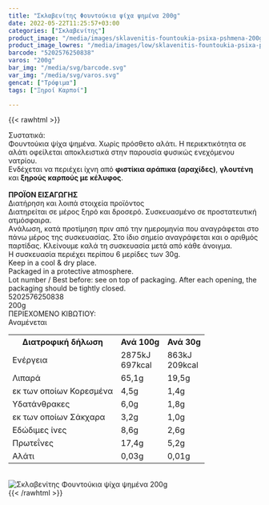 ```yaml
---
title: "Σκλαβενίτης Φουντούκια ψίχα ψημένα 200g"
date: 2022-05-22T11:25:57+03:00
categories: ["Σκλαβενίτης"]
product_image: "/media/images/sklavenitis-fountoukia-psixa-pshmena-200g.jpg"
product_image_lowres: "/media/images/low/sklavenitis-fountoukia-psixa-pshmena-200g.jpg"
barcode: "5202576250838"
varos: "200g"
bar_img: "/media/svg/barcode.svg"
var_img: "/media/svg/varos.svg"
gencat: ["Τρόφιμα"]
tags: ["Ξηροί Καρποί"]

---
```

{{< rawhtml >}}

<div class="sload505"><div class="product"><div id="sistatika">Συστατικά:</div><div class="alltext">Φουντούκια ψίχα ψημένα. Χωρίς πρόσθετο αλάτι. Η περιεκτικότητα σε αλάτι οφείλεται αποκλειστικά στην παρουσία φυσικώς ενεχόμενου νατρίου.<br>Ενδέχεται να περιέχει ίχνη από <b>φιστίκια αράπικα (αραχίδες)</b>, <b>γλουτένη</b> και <b>ξηρούς καρπούς με κέλυφος</b>.<br><br><b>ΠΡΟΪΟΝ ΕΙΣΑΓΩΓΗΣ</b></div><div id="loipa">Διατήρηση και λοιπά στοιχεία προϊόντος</div><div class="alltext">Διατηρείται σε μέρος ξηρό και δροσερό. Συσκευασμένο σε προστατευτική ατμόσφαιρα.<br>Aνάλωση, κατά προτίμηση πριν από την ημερομηνία που αναγράφεται στο πάνω μέρος της συσκευασίας. Στο ίδιο σημείο αναγράφεται και ο αριθμός παρτίδας. Κλείνουμε καλά τη συσκευασία μετά από κάθε άνοιγμα.<br>Η συσκευασία περιέχει περίπου 6 μερίδες των 30g.<br>Keep in a cool &amp; dry place.<br>Packaged in a protective atmosphere.<br>Lot number / Βest before: see on top of packaging. After each opening, the packaging should be tightly closed.</div><div id="barcode"><div id="barimage1"></div><span id="bartext">5202576250838</span></div><div id="varos"><div id="varosimage1"></div><span id="varostext">200g</span></div><div id="kivotio">ΠΕΡΙΕΧΟΜΕΝΟ ΚΙΒΩΤΙΟΥ:<br>Αναμένεται</div><div class="tabout"><table id="diatable"><tbody><tr><th>Διατροφική δήλωση</th><th>Ανά 100g</th><th>Ανά 30g</th></tr><tr><td class="texr2">Ενέργεια</td><td class="texr">2875kJ<br>697kcal</td><td class="texr">863kJ<br>209kcal</td></tr><tr><td class="texr2">Λιπαρά</td><td class="texr">65,1g</td><td class="texr">19,5g</td></tr><tr><td class="gray">εκ των οποίων Κορεσµένα</td><td class="gray2">4,5g</td><td class="gray2">1,4g</td></tr><tr><td class="texr2">Yδατάνθρακες</td><td class="texr">6,0g</td><td class="texr">1,8g</td></tr><tr><td class="gray">εκ των οποίων Σάκχαρα</td><td class="gray2">3,2g</td><td class="gray2">1,0g</td></tr><tr><td class="texr2">Eδώδιμες ίνες</td><td class="texr">8,6g</td><td class="texr">2,6g</td></tr><tr><td class="texr2">Πρωτεΐνες</td><td class="texr">17,4g</td><td class="texr">5,2g</td></tr><tr><td class="texr2">Αλάτι</td><td class="texr">0,03g</td><td class="texr">0,01g</td></tr></tbody></table></div><br><div class="pimg"><img alt="Σκλαβενίτης Φουντούκια ψίχα ψημένα 200g" title="Σκλαβενίτης Φουντούκια ψίχα ψημένα 200g" src="/media/images/sklavenitis-fountoukia-psixa-pshmena-200g.jpg"></div></div></div>
{{< /rawhtml >}}


